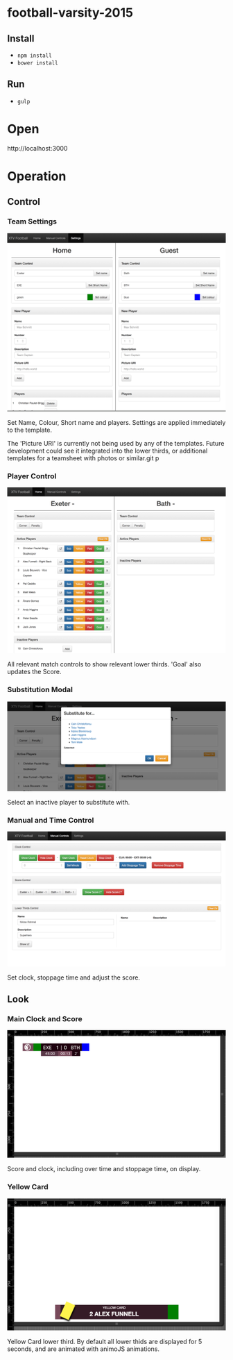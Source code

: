 # football-varsity-2015

## Install
- `npm install`
- `bower install`

## Run
- `gulp`

# Open
http://localhost:3000

# Operation

## Control
### Team Settings
![Screenshot](/screenshots/team_settings.png?raw=true)

Set Name, Colour, Short name and players.
Settings are applied immediately to the template.

The 'Picture URI' is currently not being used by any of the templates. Future development could see it integrated into the lower thirds, or additional templates for a teamsheet with photos or similar.git p

### Player Control
![Screenshot](/screenshots/main_control.png?raw=true)

All relevant match controls to show relevant lower thirds.
'Goal' also updates the Score.

### Substitution Modal
![Screenshot](/screenshots/substitute_modal.png?raw=true)

Select an inactive player to substitute with.

### Manual and Time Control
![Screenshot](/screenshots/manual_control.png?raw=true)

Set clock, stoppage time and adjust the score.


## Look
### Main Clock and Score
![Screenshot](/screenshots/full_clock.png?raw=true)

Score and clock, including over time and stoppage time, on display.

### Yellow Card
![Screenshot](/screenshots/yellow_card.png?raw=true)

Yellow Card lower third.
By default all lower thids are displayed for 5 seconds, and are animated with animoJS animations.
